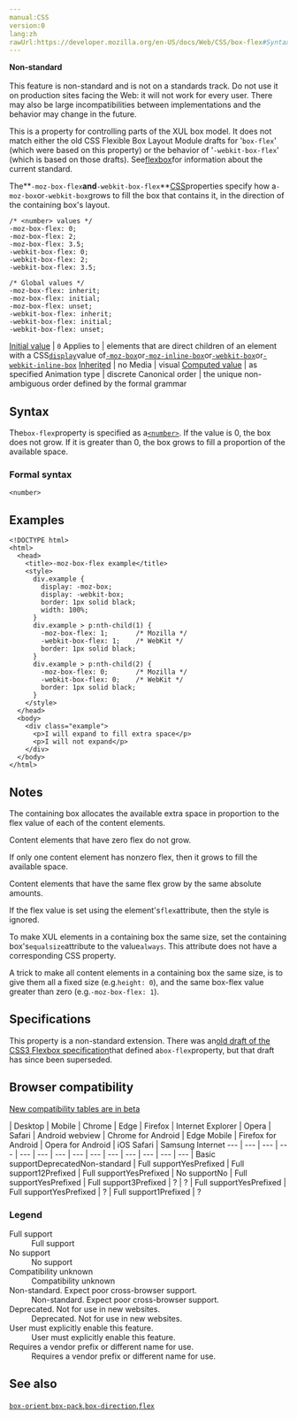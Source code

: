 ```yaml
---
manual:CSS
version:0
lang:zh
rawUrl:https://developer.mozilla.org/en-US/docs/Web/CSS/box-flex#Syntax
---
```






**Non-standard**<br></br>This feature is non-standard and is not on a standards track. Do not use it on production sites facing the Web: it will not work for every user. There may also be large incompatibilities between implementations and the behavior may change in the future.





This is a property for controlling parts of the XUL box model. It does not match either the old CSS Flexible Box Layout Module drafts for &#39;`box-flex`&#39; (which were based on this property) or the behavior of &#39;`-webkit-box-flex`&#39; (which is based on those drafts). See[flexbox](%36179 "")for information about the current standard.



The**`-moz-box-flex`**and**`-webkit-box-flex`**[CSS](%427 "")properties specify how a`-moz-box`or`-webkit-box`grows to fill the box that contains it, in the direction of the containing box&#39;s layout.


```
/* <number> values */
-moz-box-flex: 0;
-moz-box-flex: 2;
-moz-box-flex: 3.5;
-webkit-box-flex: 0;
-webkit-box-flex: 2;
-webkit-box-flex: 3.5;

/* Global values */
-moz-box-flex: inherit;
-moz-box-flex: initial;
-moz-box-flex: unset;
-webkit-box-flex: inherit;
-webkit-box-flex: initial;
-webkit-box-flex: unset;
```

[Initial value](%28552 "") | `0` 
Applies to | elements that are direct children of an element with a CSS[`display`](%30836 "The display CSS property specifies the type of rendering box used for an element. In HTML, default display property values are taken from behaviors described in the HTML specifications or from the browser/user default stylesheet. The default value in XML is inline, including SVG elements.")value of[`-moz-box`](%36359 "The documentation about this has not yet been written; please consider contributing!")or[`-moz-inline-box`](%36360 "The documentation about this has not yet been written; please consider contributing!")or[`-webkit-box`](%36361 "The documentation about this has not yet been written; please consider contributing!")or[`-webkit-inline-box`](%36362 "The documentation about this has not yet been written; please consider contributing!") 
[Inherited](%28555 "") | no 
Media | visual 
[Computed value](%28556 "") | as specified 
Animation type | discrete 
Canonical order | the unique non-ambiguous order defined by the formal grammar 


## Syntax<a name="Syntax"></a>


The`box-flex`property is specified as a[`<number>`](%4564 "The <number> CSS data type represents a number, being either an integer or a number with a fractional component."). If the value is 0, the box does not grow. If it is greater than 0, the box grows to fill a proportion of the available space.


### Formal syntax<a name="Formal_syntax"></a>

```
<number>
```

## Examples<a name="Examples"></a>

```
<!DOCTYPE html>
<html>
  <head>
    <title>-moz-box-flex example</title>
    <style>
      div.example {
        display: -moz-box;
        display: -webkit-box;
        border: 1px solid black;
        width: 100%;                
      }
      div.example > p:nth-child(1) {
        -moz-box-flex: 1;       /* Mozilla */
        -webkit-box-flex: 1;    /* WebKit */
        border: 1px solid black;
      }
      div.example > p:nth-child(2) {
        -moz-box-flex: 0;       /* Mozilla */
        -webkit-box-flex: 0;    /* WebKit */
        border: 1px solid black;
      }
    </style>
  </head>
  <body>
    <div class="example">
      <p>I will expand to fill extra space</p>
      <p>I will not expand</p>
    </div>
  </body>
</html>
```

## Notes<a name="Notes"></a>


The containing box allocates the available extra space in proportion to the flex value of each of the content elements.



Content elements that have zero flex do not grow.



If only one content element has nonzero flex, then it grows to fill the available space.



Content elements that have the same flex grow by the same absolute amounts.



If the flex value is set using the element&#39;s`flex`attribute, then the style is ignored.



To make XUL elements in a containing box the same size, set the containing box&#39;s`equalsize`attribute to the value`always`. This attribute does not have a corresponding CSS property.



A trick to make all content elements in a containing box the same size, is to give them all a fixed size (e.g.`height: 0`), and the same box-flex value greater than zero (e.g.`-moz-box-flex: 1`).


## Specifications<a name="Specifications"></a>


This property is a non-standard extension. There was an[old draft of the CSS3 Flexbox specification](%36342 "")that defined a`box-flex`property, but that draft has since been superseded.


## Browser compatibility<a name="Browser_compatibility"></a>
[New compatibility tables are in beta<i></i>](%3360 "")

 | <abbr>Desktop<i></i></abbr> | <abbr>Mobile<i></i></abbr> 
 | <abbr>Chrome<i></i></abbr> | <abbr>Edge<i></i></abbr> | <abbr>Firefox<i></i></abbr> | <abbr>Internet Explorer<i></i></abbr> | <abbr>Opera<i></i></abbr> | <abbr>Safari<i></i></abbr> | <abbr>Android webview<i></i></abbr> | <abbr>Chrome for Android<i></i></abbr> | <abbr>Edge Mobile<i></i></abbr> | <abbr>Firefox for Android<i></i></abbr> | <abbr>Opera for Android<i></i></abbr> | <abbr>iOS Safari<i></i></abbr> | <abbr>Samsung Internet<i></i></abbr> 
 ---  |  ---  |  ---  |  ---  |  ---  |  ---  |  ---  |  ---  |  ---  |  ---  |  ---  |  ---  |  ---  |  ---  | 
Basic support<abbr>Deprecated<i></i></abbr><abbr>Non-standard<i></i></abbr> | <abbr>Full support</abbr>Yes<abbr>Prefixed<i></i></abbr> | <abbr>Full support</abbr>12<abbr>Prefixed<i></i></abbr> | <abbr>Full support</abbr>Yes<abbr>Prefixed<i></i></abbr> | <abbr>No support</abbr>No | <abbr>Full support</abbr>Yes<abbr>Prefixed<i></i></abbr> | <abbr>Full support</abbr>3<abbr>Prefixed<i></i></abbr> | <abbr>?</abbr> | <abbr>?</abbr> | <abbr>Full support</abbr>Yes<abbr>Prefixed<i></i></abbr> | <abbr>Full support</abbr>Yes<abbr>Prefixed<i></i></abbr> | <abbr>?</abbr> | <abbr>Full support</abbr>1<abbr>Prefixed<i></i></abbr> | <abbr>?</abbr> 


### Legend<a name="Legend"></a>
<dl><dt id=''><abbr>Full support</abbr></dt><dd>Full support</dd><dt id=''><abbr>No support</abbr></dt><dd>No support</dd><dt id=''><abbr>Compatibility unknown</abbr></dt><dd>Compatibility unknown</dd><dt id=''><abbr>Non-standard. Expect poor cross-browser support.<i></i></abbr></dt><dd>Non-standard. Expect poor cross-browser support.</dd><dt id=''><abbr>Deprecated. Not for use in new websites.<i></i></abbr></dt><dd>Deprecated. Not for use in new websites.</dd><dt id=''><abbr>User must explicitly enable this feature.<i></i></abbr></dt><dd>User must explicitly enable this feature.</dd><dt id=''><abbr>Requires a vendor prefix or different name for use.<i></i></abbr></dt><dd>Requires a vendor prefix or different name for use.</dd></dl>

## See also<a name="See_also"></a>


[`box-orient`](%36343 "This is a property of the original CSS Flexible Box Layout Module draft, and has been replaced by a newer standard. See flexbox for information about the current standard."),[`box-pack`](%36345 "This is a property of the original CSS Flexible Box Layout Module draft, and has been replaced by a newer standard. See flexbox for information about the current standard."),[`box-direction`](%36344 "The box-direction CSS property specifies whether a box lays out its contents normally (from the top or left edge), or in reverse (from the bottom or right edge)."),[`flex`](%33917 "The flex CSS property specifies how a flex item will grow or shrink so as to fit the space available in its flex container. This is a shorthand property that sets flex-grow, flex-shrink, and flex-basis.")




